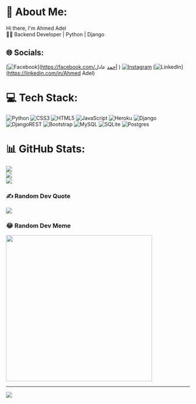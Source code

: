 # 💫 About Me:
Hi there, I'm Ahmed Adel<br>👨‍💻 Backend Developer | Python | Django


## 🌐 Socials:
[![Facebook](https://img.shields.io/badge/Facebook-%231877F2.svg?logo=Facebook&logoColor=white)](https://facebook.com/أحمد عادل ) [![Instagram](https://img.shields.io/badge/Instagram-%23E4405F.svg?logo=Instagram&logoColor=white)](https://instagram.com/ahmed_adel1l) [![LinkedIn](https://img.shields.io/badge/LinkedIn-%230077B5.svg?logo=linkedin&logoColor=white)](https://linkedin.com/in/Ahmed Adel) 

# 💻 Tech Stack:
![Python](https://img.shields.io/badge/python-3670A0?style=for-the-badge&logo=python&logoColor=ffdd54) ![CSS3](https://img.shields.io/badge/css3-%231572B6.svg?style=for-the-badge&logo=css3&logoColor=white) ![HTML5](https://img.shields.io/badge/html5-%23E34F26.svg?style=for-the-badge&logo=html5&logoColor=white) ![JavaScript](https://img.shields.io/badge/javascript-%23323330.svg?style=for-the-badge&logo=javascript&logoColor=%23F7DF1E) ![Heroku](https://img.shields.io/badge/heroku-%23430098.svg?style=for-the-badge&logo=heroku&logoColor=white) ![Django](https://img.shields.io/badge/django-%23092E20.svg?style=for-the-badge&logo=django&logoColor=white) ![DjangoREST](https://img.shields.io/badge/DJANGO-REST-ff1709?style=for-the-badge&logo=django&logoColor=white&color=ff1709&labelColor=gray) ![Bootstrap](https://img.shields.io/badge/bootstrap-%238511FA.svg?style=for-the-badge&logo=bootstrap&logoColor=white) ![MySQL](https://img.shields.io/badge/mysql-%2300000f.svg?style=for-the-badge&logo=mysql&logoColor=white) ![SQLite](https://img.shields.io/badge/sqlite-%2307405e.svg?style=for-the-badge&logo=sqlite&logoColor=white) ![Postgres](https://img.shields.io/badge/postgres-%23316192.svg?style=for-the-badge&logo=postgresql&logoColor=white)
# 📊 GitHub Stats:
![](https://github-readme-stats.vercel.app/api?username=Dolaaaa1&theme=dark&hide_border=true&include_all_commits=true&count_private=true)<br/>
![](https://github-readme-streak-stats.herokuapp.com/?user=Dolaaaa1&theme=dark&hide_border=true)<br/>
![](https://github-readme-stats.vercel.app/api/top-langs/?username=Dolaaaa1&theme=dark&hide_border=true&include_all_commits=true&count_private=true&layout=compact)

### ✍️ Random Dev Quote
![](https://quotes-github-readme.vercel.app/api?type=horizontal&theme=radical)

### 😂 Random Dev Meme
<img src='https://randommeme-five.vercel.app/' style="height: 400px;"/>

---
[![](https://visitcount.itsvg.in/api?id=Dolaaaa1&icon=0&color=0)](https://visitcount.itsvg.in)

<!-- Proudly created with GPRM ( https://gprm.itsvg.in ) -->
